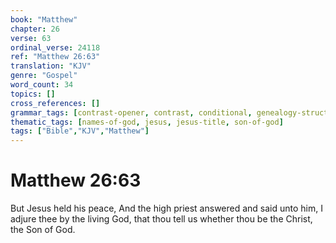 ```yaml
---
book: "Matthew"
chapter: 26
verse: 63
ordinal_verse: 24118
ref: "Matthew 26:63"
translation: "KJV"
genre: "Gospel"
word_count: 34
topics: []
cross_references: []
grammar_tags: [contrast-opener, contrast, conditional, genealogy-structure]
thematic_tags: [names-of-god, jesus, jesus-title, son-of-god]
tags: ["Bible","KJV","Matthew"]
---
```


# Matthew 26:63

But Jesus held his peace, And the high priest answered and said unto him, I adjure thee by the living God, that thou tell us whether thou be the Christ, the Son of God.
